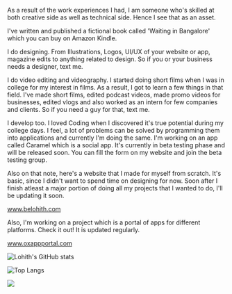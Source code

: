 
As a result of the work experiences I had, I am someone who's skilled at both creative side as well as technical side. Hence I see that as an asset.

I've written and published a fictional book called 'Waiting in Bangalore' which you can buy on Amazon Kindle.

I do designing. From Illustrations, Logos, UI/UX of your website or app, magazine edits to anything related to design. So if you or your business needs a designer, text me.

I do video editing and videography. I started doing short films when I was in college for my interest in films. As a result, I got to learn a few things in that field. I've made short films, edited podcast videos, made promo videos for businesses, edited vlogs and also worked as an intern for few companies and clients. So if you need a guy for that, text me.

I develop too. I loved Coding when I discovered it's true potential during my college days. I feel, a lot of problems can be solved by programming them into applications and currently I'm doing the same. I'm working on an app called Caramel which is a social app. It's currently in beta testing phase and will be released soon. You can fill the form on my website and join the beta testing group.

Also on that note, here's a website that I made for myself from scratch. It's basic, since I didn't want to spend time on designing for now. Soon after I finish atleast a major portion of doing all my projects that I wanted to do, I'll be updating it soon.

www.belohith.com

Also, I'm working on a project which is a portal of apps for different platforms. Check it out! It is updated regularly.

www.oxappportal.com


![Lohith's GitHub stats](https://github-readme-stats.vercel.app/api?username=belohith&theme=onedark)

![Top Langs](https://github-readme-stats.vercel.app/api/top-langs/?username=belohith&layout=compact&theme=onedark)

<img align="center" src="https://github-readme-streak-stats.herokuapp.com/?user=belohith&theme=onedark"/>



